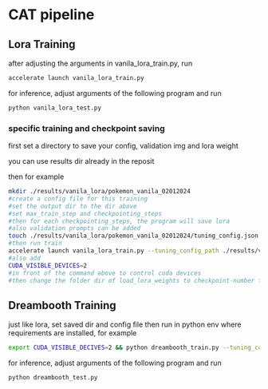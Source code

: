 # CAT pipeline 

## Lora Training
after adjusting the arguments in vanila_lora_train.py, run 

```bash
accelerate launch vanila_lora_train.py
```

for inference, adjust arguments of the following program and run

```bash
python vanila_lora_test.py
```

### specific training and checkpoint saving

first set a directory to save your config, validation img and lora weight

you can use results dir already in the reposit

then for example 

```bash
mkdir ./results/vanila_lora/pokemon_vanila_02012024
#create a config file for this training 
#set the output dir to the dir above
#set max_train_step and checkpointing_steps
#then for each checkpointing_steps, the program will save lora
#also validation prompts can be added
touch ./results/vanila_lora/pokemon_vanila_02012024/tuning_config.json
#then run train 
accelerate launch vanila_lora_train.py --tuning_config_path ./results/vanila_lora/pokemon_vanila_02012024/tuning_config.json
#also add 
CUDA_VISIBLE_DEVICES=2 
#in front of the command above to control cuda devices
#then change the folder dir of load_lora_weights to checkpoint-number folder in vanila_lora_test to continue inference
```

## Dreambooth Training 

just like lora, set saved dir and config file 
then run in python env where requirements are installed, for example

```bash
export CUDA_VISIBLE_DECIVES=2 && python dreambooth_train.py --tuning_config_path /data7/OnomaAi101/CAT/configs/dreambooth_tuning_config.json
```
for inference, adjust arguments of the following program and run

```bash 
python dreambooth_test.py
```
